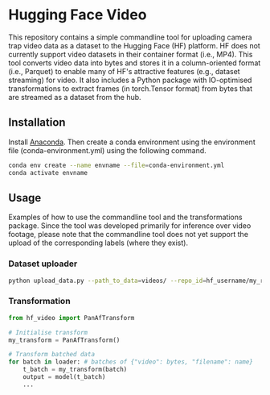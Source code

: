 # Hugging Face Video

This repository contains a simple commandline tool for uploading camera trap video data as a dataset to the Hugging Face (HF) platform. HF does not currently support video datasets in their container format (i.e., MP4). This tool converts video data into bytes and stores it in a column-oriented format (i.e., Parquet) to enable many of HF's attractive features (e.g., dataset streaming) for video. It also includes a Python package with IO-optimised transformations to extract frames (in torch.Tensor format) from bytes that are streamed as a dataset from the hub.

## Installation

Install [Anaconda](https://docs.conda.io/en/latest/miniconda.html). Then create a conda environment using the environment file (conda-environment.yml) using the following command.

```bash
conda env create --name envname --file=conda-environment.yml
conda activate envname
```

## Usage

Examples of how to use the commandline tool and the transformations package. Since the tool was developed primarily for inference over video footage, please note that the commandline tool does not yet support the upload of the corresponding labels (where they exist).

### Dataset uploader

```bash
python upload_data.py --path_to_data=videos/ --repo_id=hf_username/my_repo
```

### Transformation

```python
from hf_video import PanAfTransform

# Initialise transform
my_transform = PanAfTransform()

# Transform batched data
for batch in loader: # batches of {"video": bytes, "filename": name}
    t_batch = my_transform(batch)
    output = model(t_batch)
    ...
```